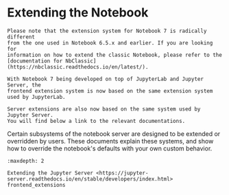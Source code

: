 # Extending the Notebook

```{warning}
Please note that the extension system for Notebook 7 is radically different
from the one used in Notebook 6.5.x and earlier. If you are looking for
information on how to extend the classic Notebook, please refer to the
[documentation for NbClassic](https://nbclassic.readthedocs.io/en/latest/).
```

```{note}
With Notebook 7 being developed on top of JupyterLab and Jupyter Server, the
frontend extension system is now based on the same extension system used by JupyterLab.

Server extensions are also now based on the same system used by Jupyter Server.
You will find below a link to the relevant documentations.
```

Certain subsystems of the notebook server are designed to be extended or
overridden by users. These documents explain these systems, and show how to
override the notebook's defaults with your own custom behavior.

```{toctree}
:maxdepth: 2

Extending the Jupyter Server <https://jupyter-server.readthedocs.io/en/stable/developers/index.html>
frontend_extensions
```
